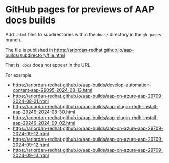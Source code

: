 # GitHub pages for previews of AAP docs builds

Add `.html` files to subdirectories within the `docs/` directory in the `gh-pages` branch.

The file is published in https://ariordan-redhat.github.io/aap-builds/subdirectory/file.html

That is, `docs` does not appear in the URL.

For example:

* https://ariordan-redhat.github.io/aap-builds/develop-automation-content-aap-29095-2024-08-13.html
* https://ariordan-redhat.github.io/aap-builds/aap-on-azure-aap-29709-2024-08-21.html
* https://ariordan-redhat.github.io/aap-builds/aap-plugin-rhdh-install-aap-29249-2024-08-30.html
* https://ariordan-redhat.github.io/aap-builds/aap-plugin-rhdh-install-aap-29249-2024-09-02.html
* https://ariordan-redhat.github.io/aap-builds/aap-on-azure-aap-29709-2024-09-12.html
* https://ariordan-redhat.github.io/aap-builds/aap-on-azure-aap-29709-2024-09-12.html
* https://ariordan-redhat.github.io/aap-builds/aap-on-azure-aap-29709-2024-09-13.html
